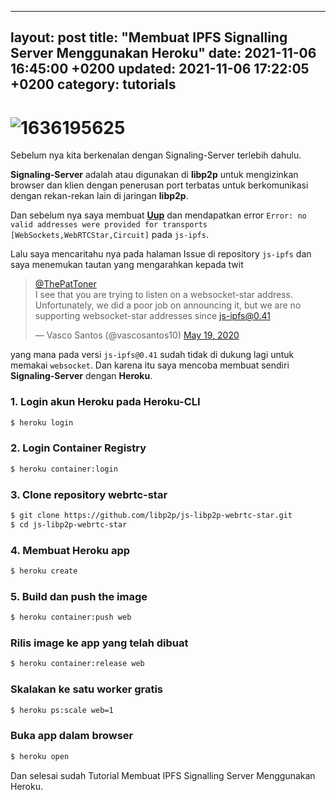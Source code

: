 
---
layout: post
title:  "Membuat IPFS Signalling Server Menggunakan Heroku"
date:   2021-11-06 16:45:00 +0200
updated: 2021-11-06 17:22:05 +0200
category: tutorials
---

# ![1636195625](https://user-images.githubusercontent.com/29944979/140606665-1420a897-dd7f-468d-bd47-a0bed99fab22.png)
Sebelum nya kita berkenalan dengan Signaling-Server terlebih dahulu.

**Signaling-Server** adalah atau digunakan di **libp2p** untuk mengizinkan browser dan klien dengan penerusan port terbatas
untuk berkomunikasi dengan rekan-rekan lain di jaringan **libp2p**.

Dan sebelum nya saya membuat **[Uup](https://uup.bugs.today)** dan mendapatkan error 
`Error: no valid addresses were provided for transports [WebSockets,WebRTCStar,Circuit]` pada `js-ipfs`.

Lalu saya mencaritahu nya pada halaman Issue di repository `js-ipfs` dan saya menemukan tautan yang mengarahkan kepada twit

> [@ThePatToner](https://twitter.com/ThePatToner?ref_src=twsrc%5Etfw)  
> I see that you are trying to listen on a websocket-star address.
> Unfortunately, we did a poor job on announcing it, but we are no
> supporting websocket-star addresses since js-ipfs@0.41
> 
> — Vasco Santos (@vascosantos10) [May 19,
> 2020](https://twitter.com/vascosantos10/status/1262769647482482689?ref_src=twsrc%5Etfw)

yang mana pada versi `js-ipfs@0.41` sudah tidak di dukung lagi untuk memakai `websocket`.
Dan karena itu saya mencoba membuat sendiri **Signaling-Server** dengan **Heroku**.

### 1. Login akun Heroku pada Heroku-CLI
```bash
$ heroku login
```
### 2. Login Container Registry
```bash
$ heroku container:login
```
### 3. Clone repository webrtc-star
```bash
$ git clone https://github.com/libp2p/js-libp2p-webrtc-star.git
$ cd js-libp2p-webrtc-star
```
### 4. Membuat Heroku app
```bash
$ heroku create
```
### 5. Build dan push the image
```bash
$ heroku container:push web
```
### Rilis image ke app yang telah dibuat
```bash
$ heroku container:release web
```
### Skalakan ke satu worker gratis
```bash
$ heroku ps:scale web=1
```
###  Buka app dalam browser
```bash
$ heroku open
```
Dan selesai sudah Tutorial Membuat IPFS Signalling Server Menggunakan Heroku.
